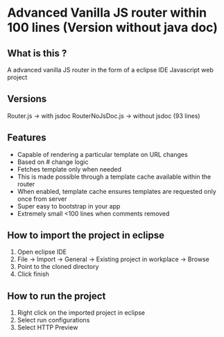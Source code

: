 # Advanced Vanilla JS router within 100 lines (Version without java doc)

## What is this ?

A advanced vanilla JS router in the form of a eclipse IDE
Javascript web project

## Versions
Router.js -> with jsdoc
RouterNoJsDoc.js -> without jsdoc (93 lines)

##  Features

- Capable of rendering a particular template on URL changes
- Based on # change logic
- Fetches template only when needed
- This is made possible through a template cache available within the router
- When enabled, template cache ensures templates are requested only once from server
- Super easy to bootstrap in your app
- Extremely small <100 lines when comments removed

## How to import the project in eclipse

1. Open eclipse IDE
2. File -> Import -> General -> Existing project in workplace -> Browse
3. Point to the cloned directory
4. Click finish

## How to run the project

1. Right click on the imported project in eclipse
2. Select run configurations
3. Select HTTP Preview 